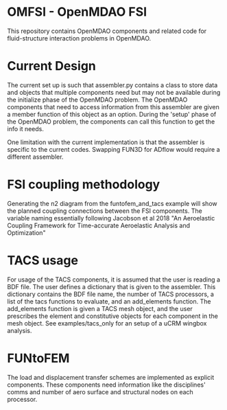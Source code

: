 # OMFSI - OpenMDAO FSI

This repository contains OpenMDAO components and related code for fluid-structure interaction problems in OpenMDAO.

# Current Design

The current set up is such that assembler.py contains a class to store data and objects that multiple components need but may not be available during the initialize phase of the OpenMDAO problem.
The OpenMDAO components that need to access information from this assembler are given a member function of this object as an option.
During the 'setup' phase of the OpenMDAO problem, the components can call this function to get the info it needs.

One limitation with the current implementation is that the assembler is specific to the current codes. Swapping FUN3D for ADflow would require a different assembler.


# FSI coupling methodology

Generating the n2 diagram from the funtofem\_and\_tacs example will show the planned coupling connections between the FSI components. The variable naming essentially following Jacobson et al 2018 "An Aeroelastic Coupling Framework for Time-accurate Aeroelastic Analysis and Optimization"


# TACS usage

For usage of the TACS components, it is assumed that the user is reading a BDF file.
The user defines a dictionary that is given to the assembler.
This dictionary contains the BDF file name, the number of TACS processors, a list of the tacs functions to evaluate, and an add\_elements function.
The add\_elements function is given a TACS mesh object, and the user prescribes the element and constitutive objects for each component in the mesh object.
See examples/tacs\_only for an setup of a uCRM wingbox analysis.


# FUNtoFEM

The load and displacement transfer schemes are implemented as explicit components. These components need information like the disciplines' comms and number of aero surface and structural nodes on each processor.

